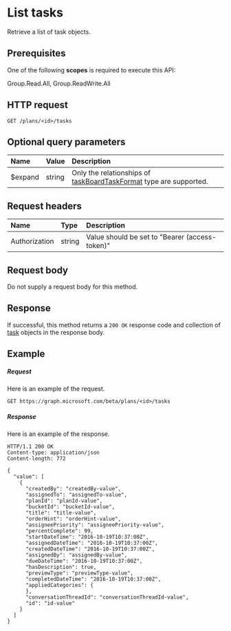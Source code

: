 # List tasks

Retrieve a list of task objects.
## Prerequisites
One of the following **scopes** is required to execute this API:
 
Group.Read.All, Group.ReadWrite.All

## HTTP request
<!-- { "blockType": "ignored" } -->
```http
GET /plans/<id>/tasks
```
## Optional query parameters
|Name|Value|Description|
|:---------------|:--------|:-------|
|$expand|string|Only the relationships of [taskBoardTaskFormat](../resources/taskboardtaskformat.md) type are supported. |

## Request headers
| Name       | Type | Description|
|:-----------|:------|:----------|
| Authorization  | string  | Value should be set to "Bearer (access-token)" |

## Request body
Do not supply a request body for this method.
## Response
If successful, this method returns a `200 OK` response code and collection of [task](../resources/task.md) objects in the response body.
## Example
##### Request
Here is an example of the request.
<!-- {
  "blockType": "request",
  "name": "get_tasks"
}-->
```http
GET https://graph.microsoft.com/beta/plans/<id>/tasks
```
##### Response
Here is an example of the response. 
<!-- {
  "blockType": "response",
  "truncated": true,
  "@odata.type": "microsoft.graph.task",
  "isCollection": true
} -->
```http
HTTP/1.1 200 OK
Content-type: application/json
Content-length: 772

{
  "value": [
    {
      "createdBy": "createdBy-value",
      "assignedTo": "assignedTo-value",
      "planId": "planId-value",
      "bucketId": "bucketId-value",
      "title": "title-value",
      "orderHint": "orderHint-value",
      "assigneePriority": "assigneePriority-value",
      "percentComplete": 99,
      "startDateTime": "2016-10-19T10:37:00Z",
      "assignedDateTime": "2016-10-19T10:37:00Z",
      "createdDateTime": "2016-10-19T10:37:00Z",
      "assignedBy": "assignedBy-value",
      "dueDateTime": "2016-10-19T10:37:00Z",
      "hasDescription": true,
      "previewType": "previewType-value",
      "completedDateTime": "2016-10-19T10:37:00Z",
      "appliedCategories": {
      },
      "conversationThreadId": "conversationThreadId-value",
      "id": "id-value"
    }
  ]
}
```

<!-- uuid: 8fcb5dbc-d5aa-4681-8e31-b001d5168d79
2015-10-25 14:57:30 UTC -->
<!-- {
  "type": "#page.annotation",
  "description": "List tasks",
  "keywords": "",
  "section": "documentation",
  "tocPath": ""
}-->